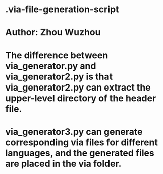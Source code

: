 # .via-file-generation-script
#  Author: Zhou Wuzhou
#  The difference between via_generator.py and via_generator2.py is that via_generator2.py can extract the upper-level directory of the header file.
#  via_generator3.py can generate corresponding via files for different languages, and the generated files are placed in the via folder.
